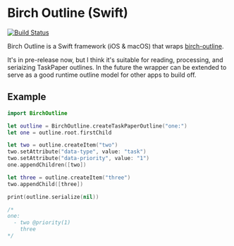 # Birch Outline (Swift)

[![Build Status](https://travis-ci.org/jessegrosjean/BirchOutline.svg?branch=master)](https://travis-ci.org/jessegrosjean/BirchOutline)

Birch Outline is a Swift framework (iOS & macOS) that wraps [birch-outline](https://github.com/jessegrosjean/birch-outline).

It's in pre-release now, but I think it's suitable for reading, processing, and seriaizing TaskPaper outlines. In the future the wrapper can be extended to serve as a good runtime outline model for other apps to build off.

## Example

```swift
import BirchOutline

let outline = BirchOutline.createTaskPaperOutline("one:")
let one = outline.root.firstChild

let two = outline.createItem("two")
two.setAttribute("data-type", value: "task")
two.setAttribute("data-priority", value: "1")
one.appendChildren([two])

let three = outline.createItem("three")
two.appendChild([three])

print(outline.serialize(nil))

/*
one:
  - two @priority(1)
    three
*/
```

